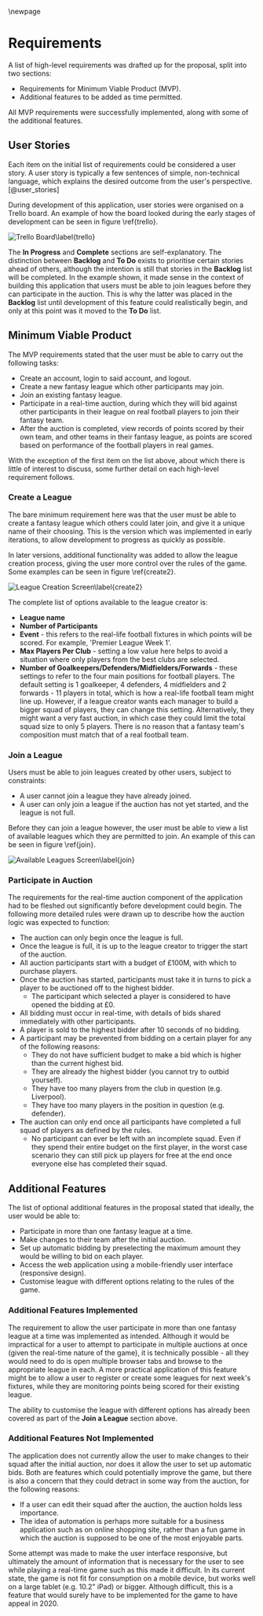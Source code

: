 \newpage

# Requirements

A list of high-level requirements was drafted up for the proposal, split into two sections:

* Requirements for Minimum Viable Product (MVP).
* Additional features to be added as time permitted.

All MVP requirements were successfully implemented, along with some of the additional features.

## User Stories

Each item on the initial list of requirements could be considered a user story. A user story is typically a few sentences of simple, non-technical language, which explains the desired outcome from the user's perspective. [@user_stories]

During development of this application, user stories were organised on a Trello board. An example of how the board looked during the early stages of development can be seen in figure \ref{trello}.

![Trello Board\label{trello}](./img/trello.png)

The **In Progress** and **Complete** sections are self-explanatory. The distinction between **Backlog** and **To Do** exists to prioritise certain stories ahead of others, although the intention is still that stories in the **Backlog** list will be completed. In the example shown, it made sense in the context of building this application that users must be able to join leagues before they can participate in the auction. This is why the latter was placed in the **Backlog** list until development of this feature could realistically begin, and only at this point was it moved to the **To Do** list.

## Minimum Viable Product

The MVP requirements stated that the user must be able to carry out the following tasks:

* Create an account, login to said account, and logout.
* Create a new fantasy league which other participants may join.
* Join an existing fantasy league.
* Participate in a real-time auction, during which they will bid against other participants in their league on real football players to join their fantasy team.
* After the auction is completed, view records of points scored by their own team, and other teams in their fantasy league, as points are scored based on performance of the football players in real games.

With the exception of the first item on the list above, about which there is little of interest to discuss, some further detail on each high-level requirement follows.

### Create a League

The bare minimum requirement here was that the user must be able to create a fantasy league which others could later join, and give it a unique name of their choosing. This is the version which was implemented in early iterations, to allow development to progress as quickly as possible.

In later versions, additional functionality was added to allow the league creation process, giving the user more control over the rules of the game. Some examples can be seen in figure \ref{create2}.

![League Creation Screen\label{create2}](./img/create2.png)

The complete list of options available to the league creator is:

* **League name**
* **Number of Participants**
* **Event** - this refers to the real-life football fixtures in which points will be scored. For example, 'Premier League Week 1'.
* **Max Players Per Club** - setting a low value here helps to avoid a situation where only players from the best clubs are selected.
* **Number of Goalkeepers/Defenders/Midfielders/Forwards** - these settings to refer to the four main positions for football players. The default setting is 1 goalkeeper, 4 defenders, 4 midfielders and 2 forwards - 11 players in total, which is how a real-life football team might line up. However, if a league creator wants each manager to build a bigger squad of players, they can change this setting. Alternatively, they might want a very fast auction, in which case they could limit the total squad size to only 5 players. There is no reason that a fantasy team's composition must match that of a real football team.

### Join a League

Users must be able to join leagues created by other users, subject to constraints:

* A user cannot join a league they have already joined.
* A user can only join a league if the auction has not yet started, and the league is not full.

Before they can join a league however, the user must be able to view a list of available leagues which they are permitted to join. An example of this can be seen in figure \ref{join}.

![Available Leagues Screen\label{join}](./img/join.png)

### Participate in Auction

The requirements for the real-time auction component of the application had to be fleshed out significantly before development could begin. The following more detailed rules were drawn up to describe how the auction logic was expected to function:

* The auction can only begin once the league is full.
* Once the league is full, it is up to the league creator to trigger the start of the auction.
* All auction participants start with a budget of £100M, with which to purchase players.
* Once the auction has started, participants must take it in turns to pick a player to be auctioned off to the highest bidder.
    * The participant which selected a player is considered to have opened the bidding at £0.
* All bidding must occur in real-time, with details of bids shared immediately with other participants.
* A player is sold to the highest bidder after 10 seconds of no bidding.
* A participant may be prevented from bidding on a certain player for any of the following reasons:
    * They do not have sufficient budget to make a bid which is higher than the current highest bid.
    * They are already the highest bidder (you cannot try to outbid yourself).
    * They have too many players from the club in question (e.g. Liverpool).
    * They have too many players in the position in question (e.g. defender).
* The auction can only end once all participants have completed a full squad of players as defined by the rules.
    * No participant can ever be left with an incomplete squad. Even if they spend their entire budget on the first player, in the worst case scenario they can still pick up players for free at the end once everyone else has completed their squad.

## Additional Features

The list of optional additional features in the proposal stated that ideally, the user would be able to:

* Participate in more than one fantasy league at a time.
* Make changes to their team after the initial auction.
* Set up automatic bidding by preselecting the maximum amount they would be willing to bid on each player.
* Access the web application using a mobile-friendly user interface (responsive design).
* Customise league with different options relating to the rules of the game.

### Additional Features Implemented

The requirement to allow the user participate in more than one fantasy league at a time was implemented as intended. Although it would be impractical for a user to attempt to participate in multiple auctions at once (given the real-time nature of the game), it is technically possible - all they would need to do is open multiple browser tabs and browse to the appropriate league in each. A more practical application of this feature might be to allow a user to register or create some leagues for next week's fixtures, while they are monitoring points being scored for their existing league.

The ability to customise the league with different options has already been covered as part of the **Join a League** section above.

### Additional Features Not Implemented

The application does not currently allow the user to make changes to their squad after the initial auction, nor does it allow the user to set up automatic bids. Both are features which could potentially improve the game, but there is also a concern that they could detract in some way from the auction, for the following reasons:
* If a user can edit their squad after the auction, the auction holds less importance.
* The idea of automation is perhaps more suitable for a business application such as on online shopping site, rather than a fun game in which the auction is supposed to be one of the most enjoyable parts.

Some attempt was made to make the user interface responsive, but ultimately the amount of information that is necessary for the user to see while playing a real-time game such as this made it difficult. In its current state, the game is not fit for consumption on a mobile device, but works well on a large tablet (e.g. 10.2" iPad) or bigger. Although difficult, this is a feature that would surely have to be implemented for the game to have appeal in 2020.
